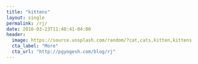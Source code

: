 ```yaml
---
title: "kittens"
layout: single
permalink: /rj/
date: 2016-03-23T11:48:41-04:00
header:
  image: https://source.unsplash.com/random/?cat,cats,kitten,kittens
  cta_label: "More"
  cta_url: "http://pgyogesh.com/blog/rj"
---
```

